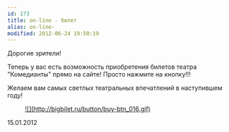```yaml
---
id: 173
title: on-line - билет
alias: on-line-
modified: 2012-06-24 19:50:19
---
```


Дорогие зрители!

Теперь у вас есть возможность приобретения билетов театра "Комедианты" прямо на сайте! Просто нажмите на кнопку!!!

Желаем вам самых светлых театральных впечатлений в наступившем году!

<figure><a href="http://bigbilet.ru/ticket-client/?owner=B38F500DAFE5B638E040115529B046C5" title="Купить билеты ОН-ЛАЙН">
![](http://bigbilet.ru/button/buy-btn_016.gif)
</a></figure>

15.01.2012

